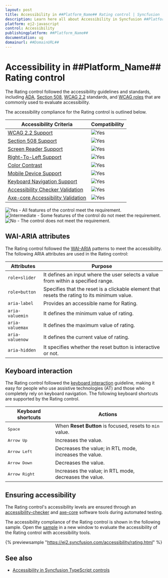 ```yaml
---
layout: post
title: Accessibility in ##Platform_Name## Rating control | Syncfusion
description: Learn here all about Accessibility in Syncfusion ##Platform_Name## Rating control of Syncfusion Essential JS 2 and more.
platform: ej2-javascript
control: Accessibility 
publishingplatform: ##Platform_Name##
documentation: ug
domainurl: ##DomainURL##
---
```


# Accessibility in ##Platform_Name## Rating control

The Rating control followed the accessibility guidelines and standards, including [ADA](https://www.ada.gov/), [Section 508](https://www.section508.gov/), [WCAG 2.2](https://www.w3.org/TR/WCAG22/) standards, and [WCAG roles](https://www.w3.org/TR/wai-aria/#roles) that are commonly used to evaluate accessibility.

The accessibility compliance for the Rating control is outlined below.

| Accessibility Criteria | Compatibility |
| -- | -- |
| [WCAG 2.2 Support](../common/accessibility#accessibility-standards) | <img src="https://cdn.syncfusion.com/content/images/landing-page/yes.png" alt="Yes"> |
| [Section 508 Support](../common/accessibility#accessibility-standards) | <img src="https://cdn.syncfusion.com/content/images/landing-page/yes.png" alt="Yes"> |
| [Screen Reader Support](../common/accessibility#screen-reader-support) | <img src="https://cdn.syncfusion.com/content/images/landing-page/yes.png" alt="Yes"> |
| [Right-To-Left Support](../common/accessibility#right-to-left-support) | <img src="https://cdn.syncfusion.com/content/images/landing-page/yes.png" alt="Yes"> |
| [Color Contrast](../common/accessibility#color-contrast) | <img src="https://cdn.syncfusion.com/content/images/landing-page/yes.png" alt="Yes"> |
| [Mobile Device Support](../common/accessibility#mobile-device-support) | <img src="https://cdn.syncfusion.com/content/images/landing-page/yes.png" alt="Yes"> |
| [Keyboard Navigation Support](../common/accessibility#keyboard-navigation-support) | <img src="https://cdn.syncfusion.com/content/images/landing-page/yes.png" alt="Yes"> |
| [Accessibility Checker Validation](../common/accessibility#ensuring-accessibility) | <img src="https://cdn.syncfusion.com/content/images/landing-page/yes.png" alt="Yes"> |
| [Axe-core Accessibility Validation](../common/accessibility#ensuring-accessibility) | <img src="https://cdn.syncfusion.com/content/images/landing-page/yes.png" alt="Yes"> |

<style>
    .post .post-content img {
        display: inline-block;
        margin: 0.5em 0;
    }
</style>
<div><img src="https://cdn.syncfusion.com/content/images/landing-page/yes.png" alt="Yes"> - All features of the control meet the requirement.</div>

<div><img src="https://cdn.syncfusion.com/content/images/landing-page/intermediate.png" alt="Intermediate"> - Some features of the control do not meet the requirement.</div>

<div><img src="https://cdn.syncfusion.com/content/images/landing-page/no.png" alt="No"> - The control does not meet the requirement.</div>

## WAI-ARIA attributes

The Rating control followed the [WAI-ARIA](https://www.w3.org/WAI/ARIA/apg/patterns/slider/) patterns to meet the accessibility. The following ARIA attributes are used in the Rating control:

| Attributes | Purpose |
| ------------ | ----------------------- |
| `role=slider` | It defines an input where the user selects a value from within a specified range. |
| `role=button` | Specifies that the reset is a clickable element that resets the rating to its minimum value. |
| `aria-label` | Provides an accessible name for Rating. |
| `aria-valuemin` | It defines the minimum value of rating. |
| `aria-valuemax` | It defines the maximum value of rating. |
| `aria-valuenow` | It defines the current value of rating. |
| `aria-hidden` | It specifies whether the reset button is interactive or not. |

## Keyboard interaction

The Rating control followed the [keyboard interaction](https://www.w3.org/WAI/ARIA/apg/patterns/slider/#keyboardinteraction) guideline, making it easy for people who use assistive technologies (AT) and those who completely rely on keyboard navigation. The following keyboard shortcuts are supported by the Rating control.

| Keyboard shortcuts | Actions |
|------------|-------------------|
| <kbd>Space</kbd> | When **Reset Button** is focused, resets to `min` value. |
| <kbd>Arrow Up</kbd> | Increases the value. |
| <kbd>Arrow Left</kbd> | Decreases the value; in RTL mode, increases the value. |
| <kbd>Arrow Down</kbd> | Decreases the value. |
| <kbd>Arrow Right</kbd> | Increases the value; in RTL mode, decreases the value. |

## Ensuring accessibility

The Rating control's accessibility levels are ensured through an [accessibility-checker](https://www.npmjs.com/package/accessibility-checker) and [axe-core](https://www.npmjs.com/package/axe-core) software tools during automated testing.

The accessibility compliance of the Rating control is shown in the following sample. Open the [sample](https://ej2.syncfusion.com/accessibility/rating.html) in a new window to evaluate the accessibility of the Rating control with accessibility tools.

{% previewsample "https://ej2.syncfusion.com/accessibility/rating.html" %}

## See also

* [Accessibility in Syncfusion TypeScript controls](../common/accessibility)
